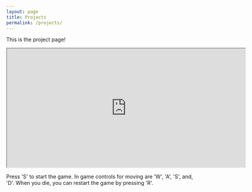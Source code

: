 ```yaml
---
layout: page
title: Projects
permalink: /projects/
---
```


This is the project page!

<iframe
	src="https://johnearnest.github.io/Octo/embed.html?scale=5&gist=cc531ca4aeadd584651a7a8a814c9fb7"
	width="640"
	height="320"
></iframe>

Press 'S' to start the game. In game controls for moving are 'W', 'A', 'S',
and, 'D'. When you die, you can restart the game by pressing 'R'.
